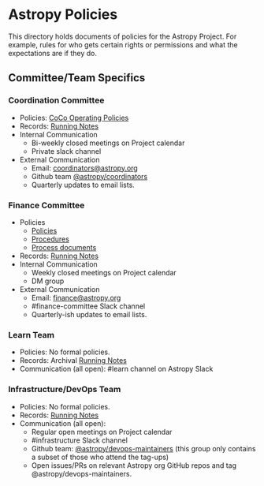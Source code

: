 # Astropy Policies

This directory holds documents of policies for the Astropy Project.  For example, rules for who gets certain rights or permissions and what the expectations are if they do.

## Committee/Team Specifics

### Coordination Committee
- Policies: [CoCo Operating Policies](coco-operating-policies.md)
- Records: [Running Notes](https://docs.google.com/document/d/1t7gEE6gIgNUCyObQFq3aYFMcOh4V4m27CNrxBGYwQuw/edit)
- Internal Communication
  - Bi-weekly closed meetings on Project calendar
  - Private slack channel
- External Communication
  - Email: coordinators@astropy.org
  - Github team [@astropy/coordinators](https://github.com/orgs/astropy/teams/coordinators)
  - Quarterly updates to email lists.

### Finance Committee
- Policies
  - [Policies](../finance/process/policies.rst)
  - [Procedures](../finance/process/procedures.rst)
  - [Process documents](../finance/process)
- Records: [Running Notes](https://docs.google.com/document/d/1OpSEtJC0jQINTB-YNexxgnHX7-J6HRSkiPKYWBSCOfg/edit#heading=h.sbqrluwi12sn)
- Internal Communication
  - Weekly closed meetings on Project calendar
  - DM group
- External Communication
  - Email: finance@astropy.org
  - #finance-committee Slack channel
  - Quarterly-ish updates to email lists.

### Learn Team
- Policies: No formal policies.
- Records: Archival [Running Notes](https://docs.google.com/document/d/1T6FL0_XhnMEtI1Qq_KNZZzD0HNuVR3wHhhDYj9d21z0/edit)
- Communication (all open): #learn channel on Astropy Slack

### Infrastructure/DevOps Team
- Policies: No formal policies. 
- Records: [Running Notes](https://docs.google.com/document/d/15JSFh3OMF9Iz6ov3q_xxGO_BL8hRnuse4IMUrqEIvcg/edit)
- Communication (all open):
  - Regular open meetings on Project calendar
  - #infrastructure Slack channel
  - Github team: [@astropy/devops-maintainers](https://github.com/orgs/astropy/teams/devops-maintainers) 
    (this group only contains a subset of those who attend the tag-ups)
  - Open issues/PRs on relevant Astropy org GitHub repos and tag @astropy/devops-maintainers.


